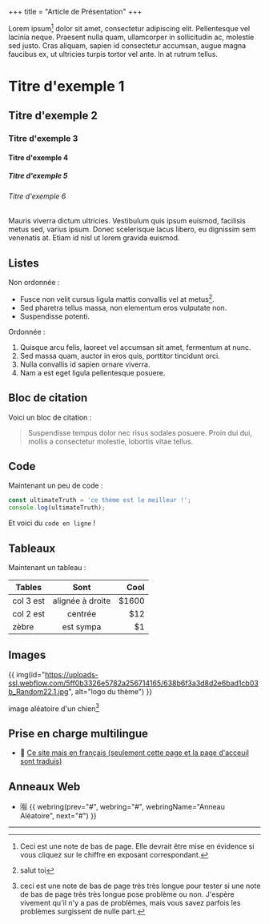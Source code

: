 +++
title = "Article de Présentation"
+++

Lorem ipsum[^1] dolor sit amet, consectetur adipiscing elit. Pellentesque vel lacinia neque. Praesent nulla quam, ullamcorper in sollicitudin ac, molestie sed justo. Cras aliquam, sapien id consectetur accumsan, augue magna faucibus ex, ut ultricies turpis tortor vel ante. In at rutrum tellus.

# Titre d'exemple 1
## Titre d'exemple 2
### Titre d'exemple 3
#### Titre d'exemple 4
##### Titre d'exemple 5
###### Titre d'exemple 6

Mauris viverra dictum ultricies. Vestibulum quis ipsum euismod, facilisis metus sed, varius ipsum. Donec scelerisque lacus libero, eu dignissim sem venenatis at. Etiam id nisl ut lorem gravida euismod.

## Listes

Non ordonnée :

- Fusce non velit cursus ligula mattis convallis vel at metus[^2].
- Sed pharetra tellus massa, non elementum eros vulputate non.
- Suspendisse potenti.

Ordonnée :

1. Quisque arcu felis, laoreet vel accumsan sit amet, fermentum at nunc.
2. Sed massa quam, auctor in eros quis, porttitor tincidunt orci.
3. Nulla convallis id sapien ornare viverra.
4. Nam a est eget ligula pellentesque posuere.

## Bloc de citation

Voici un bloc de citation :

> Suspendisse tempus dolor nec risus sodales posuere. Proin dui dui, mollis a consectetur molestie, lobortis vitae tellus.

## Code

Maintenant un peu de code :

```js
const ultimateTruth = 'ce thème est le meilleur !';
console.log(ultimateTruth);
```

Et voici du `code en ligne` !

## Tableaux

Maintenant un tableau :

| Tables        | Sont          | Cool  |
| ------------- |:-------------:| -----:|
| col 3 est     | alignée à droite| $1600 |
| col 2 est     | centrée       |   $12 |
| zèbre         | est sympa     |    $1 |

## Images

{{ img(id="https://uploads-ssl.webflow.com/5ff0b3326e5782a256714165/638b6f3a3d8d2e6bad1cb03b_Random22.1.jpg", alt="logo du thème") }}

image aléatoire d'un chien[^4]

## Prise en charge multilingue
- 🥣 [Ce site mais en français (seulement cette page et la page d'acceuil sont traduis)](/fr)

## Anneaux Web
  - 🈯 {{ webring(prev="#", webring="#", webringName="Anneau Aléatoire", next="#") }}

---

[^1]: Ceci est une note de bas de page. Elle devrait être mise en évidence si vous cliquez sur le chiffre en exposant correspondant.

[^2]: salut toi

[^3]: ceci est une autre note de bas de page.

[^4]: ceci est une note de bas de page très très longue pour tester si une note de bas de page très très longue pose problème ou non. J'espère vivement qu'il n'y a pas de problèmes, mais vous savez parfois les problèmes surgissent de nulle part.
